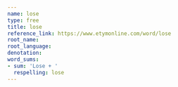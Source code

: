 ```yaml
---
name: lose
type: free
title: lose
reference_link: https://www.etymonline.com/word/lose
root_name: 
root_language: 
denotation: 
word_sums:
- sum: 'Lose + '
  respelling: lose
---
```


